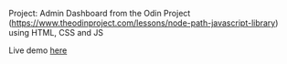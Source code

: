 Project: Admin Dashboard from the Odin Project (https://www.theodinproject.com/lessons/node-path-javascript-library) using HTML, CSS and JS

Live demo [here](https://ma-thyas.github.io/Project_Library/)
